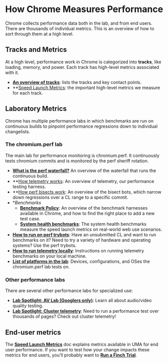 # How Chrome Measures Performance

Chrome collects performance data both in the lab, and from end users. There are
thousands of individual metrics. This is an overview of how to sort through
them at a high level.

## Tracks and Metrics

At a high level, performance work in Chrome is categorized into **tracks**,
like loading, memory, and power. Each track has high-level metrics associated
with it.

  * **[An overview of tracks](speed_tracks.md)**: lists the tracks and key contact points.
  * **[Speed Launch Metrics](https://docs.google.com/document/d/1Ww487ZskJ-xBmJGwPO-XPz_QcJvw-kSNffm0nPhVpj8/edit):
    the important high-level metrics we measure for each track.

## Laboratory Metrics

Chrome has multiple performance labs in which benchmarks are run on continuous
builds to pinpoint performance regressions down to individual changelists.

### The chromium.perf lab

The main lab for performance monitoring is chromium.perf. It continuously tests
chromium commits and is monitored by the perf sheriff rotation.

  * **[What is the perf waterfall?](perf_waterfall.md)** An overview of the
    waterfall that runs the continuous build.
  * **[How telemetry works](https://github.com/catapult-project/catapult/blob/master/telemetry/README.md):
    An overview of telemetry, our performance testing harness.
  * **[How perf bisects work](bisects.md): An overview of the bisect bots,
    which narrow down regressions over a CL range to a specific commit.
  * **Benchmarks*
    * **[Benchmark Policy](https://docs.google.com/document/d/1ni2MIeVnlH4bTj4yvEDMVNxgL73PqK_O9_NUm3NW3BA/edit)**:
      An overview of the benchmark harnesses available in Chrome, and how to
      find the right place to add a new test case.
    * **[System health benchmarks](https://docs.google.com/document/d/1BM_6lBrPzpMNMtcyi2NFKGIzmzIQ1oH3OlNG27kDGNU/edit?ts=57e92782)**:
      The system health benchmarks measure the speed launch metrics on
      real-world web use scenarios.
  * **[How to run on perf trybots](perf_trybots.md)**: Have an unsubmitted
    CL and want to run benchmarks on it? Need to try a variety of hardware and
    operating systems? Use the perf trybots.
  * **[How to run telemetry locally](https://github.com/catapult-project/catapult/blob/master/telemetry/docs/run_benchmarks_locally.md)**:
    Instructions on running telemetry benchmarks on your local machine.
  * **[List of platforms in the lab](perf_lab_platforms.md)**: Devices,
    configurations, and OSes the chromium.perf lab tests on.

### Other performance labs

There are several other performance labs for specialized use:

  * **[Lab Spotlight: AV Lab (Googlers only)](http://goto.google.com/av-analysis-service)**:
    Learn all about audio/video quality testing.
  * **[Lab Spotlight: Cluster telemetry](https://docs.google.com/document/d/1GhqosQcwsy6F-eBAmFn_ITDF7_Iv_rY9FhCKwAnk9qQ/edit)**:
    Need to run a performance test over thousands of pages? Check out cluster
    telemetry!

## End-user metrics

The **[Speed Launch Metrics](https://docs.google.com/document/d/1Ww487ZskJ-xBmJGwPO-XPz_QcJvw-kSNffm0nPhVpj8/edit)**
doc explains metrics available in UMA for end user performance. If you want to
test how your change impacts these metrics for end users, you'll probably want
to **[Run a Finch Trial](http://goto.google.com/finch101)**.
